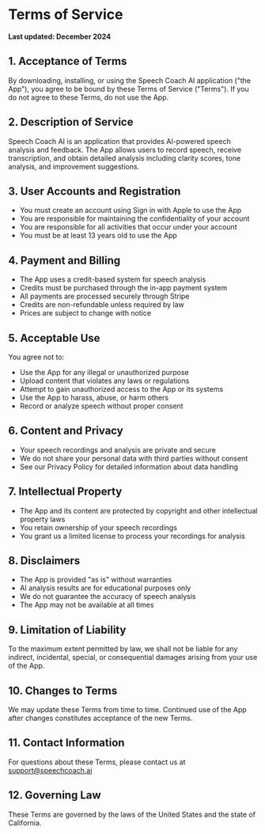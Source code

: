 # Terms of Service

**Last updated: December 2024**

## 1. Acceptance of Terms

By downloading, installing, or using the Speech Coach AI application ("the App"), you agree to be bound by these Terms of Service ("Terms"). If you do not agree to these Terms, do not use the App.

## 2. Description of Service

Speech Coach AI is an application that provides AI-powered speech analysis and feedback. The App allows users to record speech, receive transcription, and obtain detailed analysis including clarity scores, tone analysis, and improvement suggestions.

## 3. User Accounts and Registration

- You must create an account using Sign in with Apple to use the App
- You are responsible for maintaining the confidentiality of your account
- You are responsible for all activities that occur under your account
- You must be at least 13 years old to use the App

## 4. Payment and Billing

- The App uses a credit-based system for speech analysis
- Credits must be purchased through the in-app payment system
- All payments are processed securely through Stripe
- Credits are non-refundable unless required by law
- Prices are subject to change with notice

## 5. Acceptable Use

You agree not to:

- Use the App for any illegal or unauthorized purpose
- Upload content that violates any laws or regulations
- Attempt to gain unauthorized access to the App or its systems
- Use the App to harass, abuse, or harm others
- Record or analyze speech without proper consent

## 6. Content and Privacy

- Your speech recordings and analysis are private and secure
- We do not share your personal data with third parties without consent
- See our Privacy Policy for detailed information about data handling

## 7. Intellectual Property

- The App and its content are protected by copyright and other intellectual property laws
- You retain ownership of your speech recordings
- You grant us a limited license to process your recordings for analysis

## 8. Disclaimers

- The App is provided "as is" without warranties
- AI analysis results are for educational purposes only
- We do not guarantee the accuracy of speech analysis
- The App may not be available at all times

## 9. Limitation of Liability

To the maximum extent permitted by law, we shall not be liable for any indirect, incidental, special, or consequential damages arising from your use of the App.

## 10. Changes to Terms

We may update these Terms from time to time. Continued use of the App after changes constitutes acceptance of the new Terms.

## 11. Contact Information

For questions about these Terms, please contact us at support@speechcoach.ai

## 12. Governing Law

These Terms are governed by the laws of the United States and the state of California.
